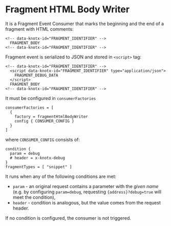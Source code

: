 # Fragment HTML Body Writer
It is a Fragment Event Consumer that marks the beginning and the end of a fragment with HTML comments:
```
<!-- data-knotx-id="FRAGMENT_IDENTIFIER" -->
  FRAGMENT_BODY
<!-- data-knotx-id="FRAGMENT_IDENTIFIER" -->
```

Fragment event is serialized to JSON and stored in `<script>` tag:
```
<!-- data-knotx-id="FRAGMENT_IDENTIFIER" -->
  <script data-knotx-id="FRAGMENT_IDENTIFIER" type="application/json">
    FRAGMENT_DEBUG_DATA
  </script>
  FRAGMENT_BODY
<!-- data-knotx-id="FRAGMENT_IDENTIFIER" -->
```

It must be configured in `consumerFactories`
```hocon
consumerFactories = [
  {
    factory = fragmentHtmlBodyWriter
    config { CONSUMER_CONFIG }
  }
]
```
where `CONSUMER_CONFIG` consists of:
```hocon
condition {
  param = debug
  # header = x-knotx-debug
}
fragmentTypes = [ "snippet" ]
```
It runs when any of the following conditions are met:
 - `param` - an original request contains a parameter with the *given name* (e.g. by configuring 
 `param=debug`, requesting `{address}?debug=true` will meet the condition),
 - `header` - condition is analogous, but the value comes from the request header.
 
If no condition is configured, the consumer is not triggered.